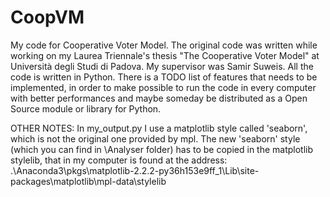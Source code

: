 # CoopVM
My code for Cooperative Voter Model.
The original code was written while working on my Laurea Triennale's thesis "The Cooperative Voter Model" at Università degli Studi di Padova. My supervisor was Samir Suweis.
All the code is written in Python.
There is a TODO list of features that needs to be implemented, in order to make possible to run the code in every computer with better performances and maybe someday be distributed as a Open Source module or library for Python.

OTHER NOTES:
In my_output.py I use a matplotlib style called 'seaborn', which is not the original one provided by mpl. 
The new 'seaborn' style (which you can find in \Analyser folder) has to be copied in the matplotlib stylelib, that in my computer is found at the address:
.\Anaconda3\pkgs\matplotlib-2.2.2-py36h153e9ff_1\Lib\site-packages\matplotlib\mpl-data\stylelib
